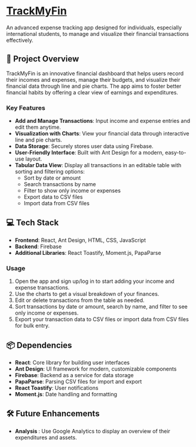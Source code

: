 <h1><a href="https://trackmyfin1.vercel.app/" target="_blank">TrackMyFin</a></h1>
  <p>An advanced expense tracking app designed for individuals, especially international students, to manage and visualize their financial transactions effectively.</p>

  <h2>🚀 Project Overview</h2>
  <p>TrackMyFin is an innovative financial dashboard that helps users record their incomes and expenses, manage their budgets, and visualize their financial data through line and pie charts. The app aims to foster better financial habits by offering a clear view of earnings and expenditures.</p>

  <h3>Key Features</h3>
  <ul>
    <li><strong>Add and Manage Transactions</strong>: Input income and expense entries and edit them anytime.</li>
    <li><strong>Visualization with Charts</strong>: View your financial data through interactive line and pie charts.</li>
    <li><strong>Data Storage</strong>: Securely stores user data using Firebase.</li>
    <li><strong>User-Friendly Interface</strong>: Built with Ant Design for a modern, easy-to-use layout.</li>
    <li><strong>Tabular Data View</strong>: Display all transactions in an editable table with sorting and filtering options:
      <ul>
        <li>Sort by date or amount</li>
        <li>Search transactions by name</li>
        <li>Filter to show only income or expenses</li>
        <li>Export data to CSV files</li>
        <li>Import data from CSV files</li>
      </ul>
    </li>
  </ul>

  <h2>💻 Tech Stack</h2>
  <ul>
    <li><strong>Frontend</strong>: React, Ant Design, HTML, CSS, JavaScript</li>
    <li><strong>Backend</strong>: Firebase</li>
    <li><strong>Additional Libraries</strong>: React Toastify, Moment.js, PapaParse</li>
  </ul>

  <h3>Usage</h3>
  <ol>
    <li>Open the app and sign up/log in to start adding your income and expense transactions.</li>
    <li>Use the charts to get a visual breakdown of your finances.</li>
    <li>Edit or delete transactions from the table as needed.</li>
    <li>Sort transactions by date or amount, search by name, and filter to see only income or expenses.</li>
    <li>Export your transaction data to CSV files or import data from CSV files for bulk entry.</li>
  </ol>

  <h2>📦 Dependencies</h2>
  <ul>
    <li><strong>React</strong>: Core library for building user interfaces</li>
    <li><strong>Ant Design</strong>: UI framework for modern, customizable components</li>
    <li><strong>Firebase</strong>: Backend as a service for data storage</li>
    <li><strong>PapaParse</strong>: Parsing CSV files for import and export</li>
    <li><strong>React Toastify</strong>: User notifications</li>
    <li><strong>Moment.js</strong>: Date handling and formatting</li>
  </ul>

  <h2>🛠 Future Enhancements</h2>
  <ul>
    <li><strong>Analysis </strong>: Use Google Analytics to display an overview of their expenditures and assets.</li>
  </ul>

</body>

